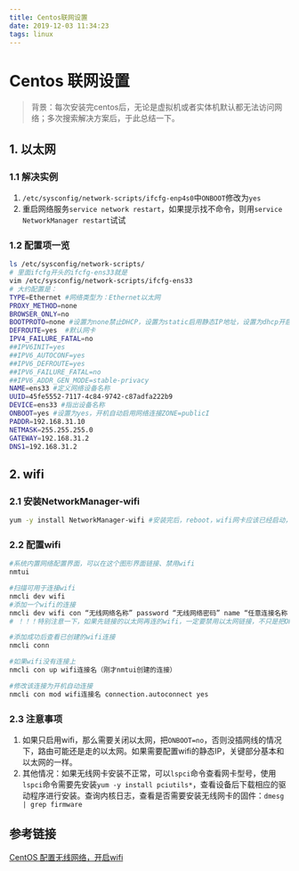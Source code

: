 ```yaml
---
title: Centos联网设置
date: 2019-12-03 11:34:23
tags: linux
---
```

# Centos 联网设置

> 背景：每次安装完centos后，无论是虚拟机或者实体机默认都无法访问网络；多次搜索解决方案后，于此总结一下。

## 1. 以太网

### 1.1 解决实例

1. `/etc/sysconfig/network-scripts/ifcfg-enp4s0`中`ONBOOT`修改为`yes`
2. 重启网络服务`service network restart`，如果提示找不命令，则用`service NetworkManager restart`试试

### 1.2 配置项一览

```bash
ls /etc/sysconfig/network-scripts/
# 里面ifcfg开头的ifcfg-ens33就是
vim /etc/sysconfig/network-scripts/ifcfg-ens33
# 大约配置是：
TYPE=Ethernet #网络类型为：Ethernet以太网
PROXY_METHOD=none
BROWSER_ONLY=no
BOOTPROTO=none #设置为none禁止DHCP，设置为static启用静态IP地址，设置为dhcp开启DHCP服务
DEFROUTE=yes  #默认网卡
IPV4_FAILURE_FATAL=no
##IPV6INIT=yes
##IPV6_AUTOCONF=yes
##IPV6_DEFROUTE=yes
##IPV6_FAILURE_FATAL=no
##IPV6_ADDR_GEN_MODE=stable-privacy
NAME=ens33 #定义网络设备名称
UUID=45fe5552-7117-4c84-9742-c87adfa222b9
DEVICE=ens33 #指出设备名称
ONBOOT=yes #设置为yes，开机自动启用网络连接ZONE=publicI
PADDR=192.168.31.10
NETMASK=255.255.255.0
GATEWAY=192.168.31.2
DNS1=192.168.31.2
```

## 2. wifi

### 2.1 安装NetworkManager-wifi

```bash
yum -y install NetworkManager-wifi #安装完后，reboot，wifi网卡应该已经启动，如果未启动执行 nmcli r wifi on 开启无线网
```

### 2.2 配置wifi

```bash
#系统内置网络配置界面，可以在这个图形界面链接、禁用wifi
nmtui

#扫描可用于连接wifi
nmcli dev wifi
#添加一个wifi的连接
nmcli dev wifi con “无线网络名称” password “无线网络密码” name “任意连接名称（删除，修改时用）”
# ！！！特别注意一下，如果先链接的以太网再连的wifi，一定要禁用以太网链接，不只是把ONBOOT改为no，而且要断开链接，这个可以在nmtui界面把以太网设置为deactive

#添加成功后查看已创建的wifi连接
nmcli conn

#如果wifi没有连接上
nmcli con up wifi连接名（刚才nmtui创建的连接）

#修改该连接为开机自动连接
nmcli con mod wifi连接名 connection.autoconnect yes
```

### 2.3 注意事项

1. 如果只启用wifi，那么需要关闭以太网，把`ONBOOT=no`，否则没插网线的情况下，路由可能还是走的以太网。如果需要配置wifi的静态IP，关键部分基本和以太网的一样。
2. 其他情况：如果无线网卡安装不正常，可以`lspci`命令查看网卡型号，使用`lspci`命令需要先安装`yum -y install pciutils*`，查看设备后下载相应的驱动程序进行安装。查询内核日志，查看是否需要安装无线网卡的固件：`dmesg | grep firmware`

## 参考链接

[CentOS 配置无线网络，开启wifi](https://www.cnblogs.com/asker009/p/10212045.html)
